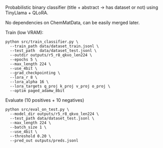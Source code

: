 Probabilistic binary classifier (title + abstract -> has dataset or not) using TinyLlama + QLoRA.

No dependencies on ChemMatData, can be easily merged later.

Train (low VRAM):

```
python src/train_classifier.py \
  --train_path data/dataset_train.jsonl \
  --test_path  data/dataset_test.jsonl \
  --outdir outputs/r5_r8_qkvo_len224 \
  --epochs 5 \
  --max_length 224 \
  --use_4bit \
  --grad_checkpointing \
  --lora_r 8 \
  --lora_alpha 16 \
  --lora_targets q_proj k_proj v_proj o_proj \
  --optim paged_adamw_8bit
```

Evaluate (10 positives + 10 negatives)

```
python src/eval_on_test.py \
  --model_dir outputs/r5_r8_qkvo_len224 \
  --test_path data/dataset_test.jsonl \
  --max_length 224 \
  --batch_size 1 \
  --use_4bit \
  --threshold 0.20 \
  --pred_out outputs/preds.jsonl
```
